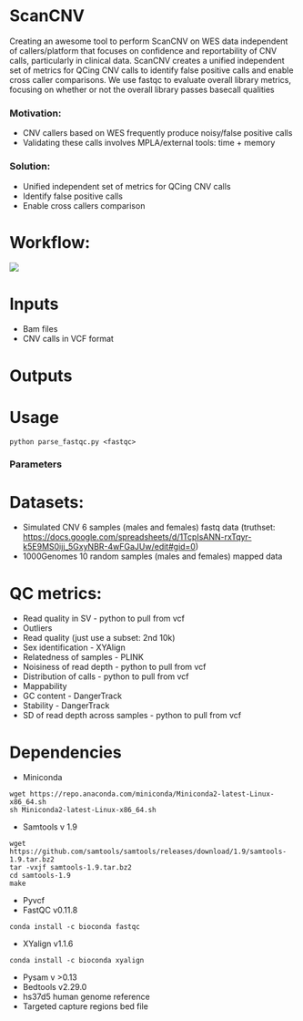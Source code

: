 # ScanCNV

Creating an awesome tool to perform ScanCNV on WES data independent of callers/platform that focuses on confidence and reportability of CNV calls, particularly in clinical data.
ScanCNV creates a unified independent set of metrics for QCing CNV calls to identify false positive calls and enable cross caller comparisons.
We use fastqc to evaluate overall library metrics, focusing on whether or not the overall library passes basecall qualities
### Motivation:
* CNV callers based on WES frequently produce noisy/false positive calls
* Validating these calls involves MPLA/external tools: time + memory 
### Solution: 
* Unified independent set of metrics for QCing CNV calls
* Identify false positive calls 
* Enable cross callers comparison 
# Workflow:
![](https://github.com/NCBI-Codeathons/CNV_QC/raw/master/workflow_new.png)

# Inputs
* Bam files
* CNV calls in VCF format
# Outputs

# Usage
```
python parse_fastqc.py <fastqc> 
```
### Parameters

# Datasets:
* Simulated CNV 6 samples (males and females) fastq data (truthset: https://docs.google.com/spreadsheets/d/1TcpIsANN-rxTqyr-k5E9MS0ijj_5GxyNBR-4wFGaJUw/edit#gid=0)
* 1000Genomes 10 random samples (males and females) mapped data

# QC metrics:
* Read quality in SV - python to pull from vcf
* Outliers 
* Read quality (just use a subset: 2nd 10k)
* Sex identification - XYAlign
* Relatedness of samples - PLINK
* Noisiness of read depth - python to pull from vcf
* Distribution of calls - python to pull from vcf
* Mappability
* GC content - DangerTrack
* Stability - DangerTrack
* SD of read depth across samples - python to pull from vcf


# Dependencies
* Miniconda
```
wget https://repo.anaconda.com/miniconda/Miniconda2-latest-Linux-x86_64.sh
sh Miniconda2-latest-Linux-x86_64.sh
```
* Samtools v 1.9
```
wget https://github.com/samtools/samtools/releases/download/1.9/samtools-1.9.tar.bz2
tar -vxjf samtools-1.9.tar.bz2
cd samtools-1.9
make
```
* Pyvcf
* FastQC v0.11.8
```
conda install -c bioconda fastqc
```
* XYalign v1.1.6
```
conda install -c bioconda xyalign
```
* Pysam v >0.13
* Bedtools v2.29.0
* hs37d5 human genome reference
* Targeted capture regions bed file
